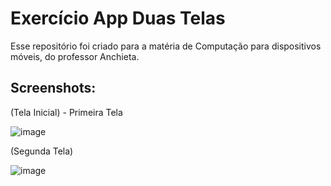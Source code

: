 # Exercício App Duas Telas
Esse repositório foi criado para a matéria de Computação para dispositivos móveis, do professor Anchieta.

## Screenshots:
(Tela Inicial) - Primeira Tela

![image](https://github.com/user-attachments/assets/d7caa651-dfb1-4426-925d-91ac3743b16d)

(Segunda Tela)

![image](https://github.com/user-attachments/assets/ec3e2dc1-f16e-4342-8587-f44f5781eae7)


